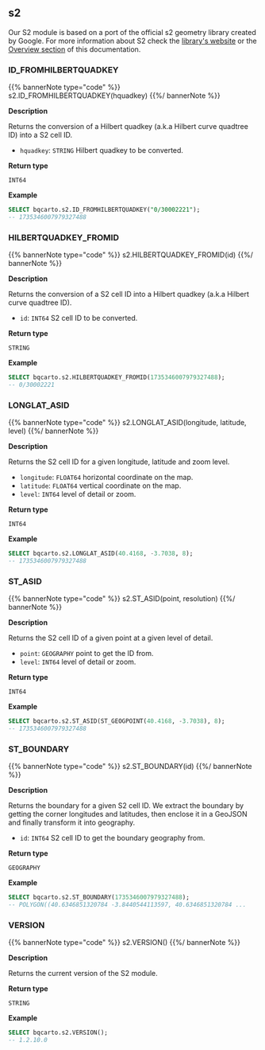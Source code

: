 ## s2

<div class="badge core"></div>

Our S2 module is based on a port of the official s2 geometry library created by Google. For more information about S2 check the [library's website](http://s2geometry.io/) or the [Overview section](/spatial-extension-bq/spatial-indexes/overview/#s2) of this documentation.

### ID_FROMHILBERTQUADKEY

{{% bannerNote type="code" %}}
s2.ID_FROMHILBERTQUADKEY(hquadkey)
{{%/ bannerNote %}}

**Description**

Returns the conversion of a Hilbert quadkey (a.k.a Hilbert curve quadtree ID) into a S2 cell ID.

* `hquadkey`: `STRING` Hilbert quadkey to be converted.

**Return type**

`INT64`

**Example**

```sql
SELECT bqcarto.s2.ID_FROMHILBERTQUADKEY("0/30002221");
-- 1735346007979327488
```

### HILBERTQUADKEY_FROMID

{{% bannerNote type="code" %}}
s2.HILBERTQUADKEY_FROMID(id)
{{%/ bannerNote %}}

**Description**

Returns the conversion of a S2 cell ID into a Hilbert quadkey (a.k.a Hilbert curve quadtree ID).

* `id`: `INT64` S2 cell ID to be converted.

**Return type**

`STRING`

**Example**

```sql
SELECT bqcarto.s2.HILBERTQUADKEY_FROMID(1735346007979327488);
-- 0/30002221
```

### LONGLAT_ASID

{{% bannerNote type="code" %}}
s2.LONGLAT_ASID(longitude, latitude, level)
{{%/ bannerNote %}}

**Description**

Returns the S2 cell ID for a given longitude, latitude and zoom level.

* `longitude`: `FLOAT64` horizontal coordinate on the map.
* `latitude`: `FLOAT64` vertical coordinate on the map.
* `level`: `INT64` level of detail or zoom.

**Return type**

`INT64`

**Example**

```sql
SELECT bqcarto.s2.LONGLAT_ASID(40.4168, -3.7038, 8);
-- 1735346007979327488
```

### ST_ASID

{{% bannerNote type="code" %}}
s2.ST_ASID(point, resolution)
{{%/ bannerNote %}}

**Description**

Returns the S2 cell ID of a given point at a given level of detail.

* `point`: `GEOGRAPHY` point to get the ID from.
* `level`: `INT64` level of detail or zoom.

**Return type**

`INT64`

**Example**

```sql
SELECT bqcarto.s2.ST_ASID(ST_GEOGPOINT(40.4168, -3.7038), 8);
-- 1735346007979327488
```

### ST_BOUNDARY

{{% bannerNote type="code" %}}
s2.ST_BOUNDARY(id)
{{%/ bannerNote %}}

**Description**

Returns the boundary for a given S2 cell ID. We extract the boundary by getting the corner longitudes and latitudes, then enclose it in a GeoJSON and finally transform it into geography.

* `id`: `INT64` S2 cell ID to get the boundary geography from.

**Return type**

`GEOGRAPHY`

**Example**

```sql
SELECT bqcarto.s2.ST_BOUNDARY(1735346007979327488);
-- POLYGON((40.6346851320784 -3.8440544113597, 40.6346851320784 ...
```

### VERSION

{{% bannerNote type="code" %}}
s2.VERSION()
{{%/ bannerNote %}}

**Description**

Returns the current version of the S2 module.

**Return type**

`STRING`

**Example**

```sql
SELECT bqcarto.s2.VERSION();
-- 1.2.10.0

